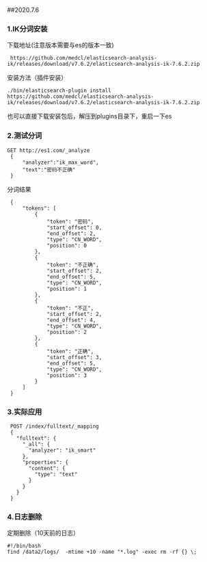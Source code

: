 ##2020.7.6


### 1.IK分词安装

   下载地址(注意版本需要与es的版本一致)
            
     https://github.com/medcl/elasticsearch-analysis-ik/releases/download/v7.6.2/elasticsearch-analysis-ik-7.6.2.zip
   
   安装方法（插件安装）
        
    ./bin/elasticsearch-plugin install  https://github.com/medcl/elasticsearch-analysis-ik/releases/download/v7.6.2/elasticsearch-analysis-ik-7.6.2.zip            
       
   也可以直接下载安装包后，解压到plugins目录下，重启一下es  
     
### 2.测试分词

    GET http://es1.com/_analyze
     {
         "analyzer":"ik_max_word",
         "text":"密码不正确"
     }
 分词结果
     
     {
         "tokens": [
             {
                 "token": "密码",
                 "start_offset": 0,
                 "end_offset": 2,
                 "type": "CN_WORD",
                 "position": 0
             },
             {
                 "token": "不正确",
                 "start_offset": 2,
                 "end_offset": 5,
                 "type": "CN_WORD",
                 "position": 1
             },
             {
                 "token": "不正",
                 "start_offset": 2,
                 "end_offset": 4,
                 "type": "CN_WORD",
                 "position": 2
             },
             {
                 "token": "正确",
                 "start_offset": 3,
                 "end_offset": 5,
                 "type": "CN_WORD",
                 "position": 3
             }
         ]
     }
 ### 3.实际应用
     POST /index/fulltext/_mapping
     {
       "fulltext": {
         "_all": {
           "analyzer": "ik_smart"
         },
         "properties": {
           "content": {
             "type": "text"
           }
         }
       }
     }
 ### 4.日志删除
   定期删除（10天前的日志）  
       
    #!/bin/bash
    find /data2/logs/  -mtime +10 -name "*.log" -exec rm -rf {} \;
    